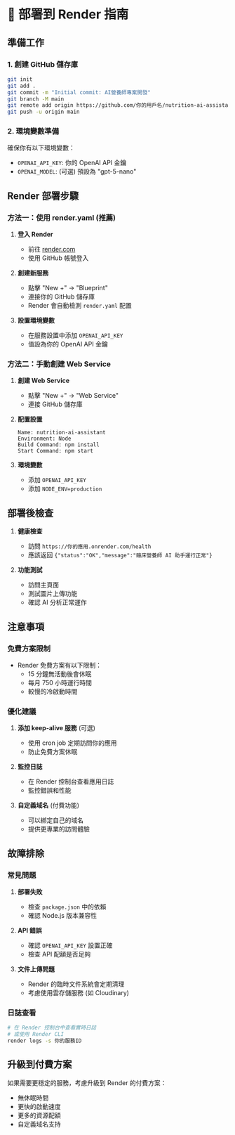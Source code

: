 # 🚀 部署到 Render 指南

## 準備工作

### 1. 創建 GitHub 儲存庫
```bash
git init
git add .
git commit -m "Initial commit: AI營養師專案開發"
git branch -M main
git remote add origin https://github.com/你的用戶名/nutrition-ai-assistant.git
git push -u origin main
```

### 2. 環境變數準備
確保你有以下環境變數：
- `OPENAI_API_KEY`: 你的 OpenAI API 金鑰
- `OPENAI_MODEL`: (可選) 預設為 "gpt-5-nano"

## Render 部署步驟

### 方法一：使用 render.yaml (推薦)

1. **登入 Render**
   - 前往 [render.com](https://render.com)
   - 使用 GitHub 帳號登入

2. **創建新服務**
   - 點擊 "New +" → "Blueprint"
   - 連接你的 GitHub 儲存庫
   - Render 會自動檢測 `render.yaml` 配置

3. **設置環境變數**
   - 在服務設置中添加 `OPENAI_API_KEY`
   - 值設為你的 OpenAI API 金鑰

### 方法二：手動創建 Web Service

1. **創建 Web Service**
   - 點擊 "New +" → "Web Service"
   - 連接 GitHub 儲存庫

2. **配置設置**
   ```
   Name: nutrition-ai-assistant
   Environment: Node
   Build Command: npm install
   Start Command: npm start
   ```

3. **環境變數**
   - 添加 `OPENAI_API_KEY`
   - 添加 `NODE_ENV=production`

## 部署後檢查

1. **健康檢查**
   - 訪問 `https://你的應用.onrender.com/health`
   - 應該返回 `{"status":"OK","message":"臨床營養師 AI 助手運行正常"}`

2. **功能測試**
   - 訪問主頁面
   - 測試圖片上傳功能
   - 確認 AI 分析正常運作

## 注意事項

### 免費方案限制
- Render 免費方案有以下限制：
  - 15 分鐘無活動後會休眠
  - 每月 750 小時運行時間
  - 較慢的冷啟動時間

### 優化建議
1. **添加 keep-alive 服務** (可選)
   - 使用 cron job 定期訪問你的應用
   - 防止免費方案休眠

2. **監控日誌**
   - 在 Render 控制台查看應用日誌
   - 監控錯誤和性能

3. **自定義域名** (付費功能)
   - 可以綁定自己的域名
   - 提供更專業的訪問體驗

## 故障排除

### 常見問題

1. **部署失敗**
   - 檢查 `package.json` 中的依賴
   - 確認 Node.js 版本兼容性

2. **API 錯誤**
   - 確認 `OPENAI_API_KEY` 設置正確
   - 檢查 API 配額是否足夠

3. **文件上傳問題**
   - Render 的臨時文件系統會定期清理
   - 考慮使用雲存儲服務 (如 Cloudinary)

### 日誌查看
```bash
# 在 Render 控制台中查看實時日誌
# 或使用 Render CLI
render logs -s 你的服務ID
```

## 升級到付費方案

如果需要更穩定的服務，考慮升級到 Render 的付費方案：
- 無休眠時間
- 更快的啟動速度
- 更多的資源配額
- 自定義域名支持